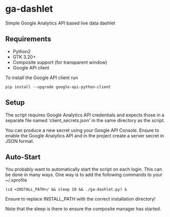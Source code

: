 # ga-dashlet
Simple Google Analytics API based live data dashlet

## Requirements

- Python2
- GTK 3.20+
- Composite support (for transparent window)
- Google API client

To install the Google API client run

    pip install --upgrade google-api-python-client

## Setup

The script requires Google Analytics API credentials and expects
those in a separate file named 'client_secrets.json' in the same
directory as the script.

You can produce a new secret using your Google API Console. Ensure
to enable the Google Analytics API and in the project create a
server secret in JSON format.

## Auto-Start

You probably want to automatically start the script on each login.
This can be done in many ways. One way is to add the following commands
to your ~/.xprofile

    (cd <INSTALL_PATH>/ && sleep 10 && ./ga-dashlet.py) &

Ensure to replace INSTALL_PATH with the correct installation directory!

Note that the sleep is there to ensure the composite manager has started.
